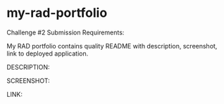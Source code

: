 # my-rad-portfolio

Challenge #2 Submission Requirements:

My RAD portfolio contains quality README with description, screenshot, link to deployed application.

DESCRIPTION:

SCREENSHOT:

LINK: